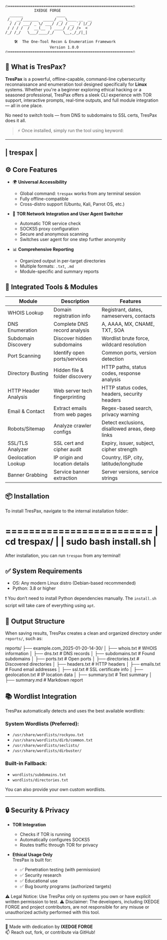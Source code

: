 ```
🔥========================================================🔥  
             IXEDGE FORGE
  ______               ____            
 /_  __/_______  _____/ __ \____ __  __  
  / / / ___/ _ \/ ___/ /_/ / __ `/ |/_/  
 / / / /  /  __(__  ) ____/ /_/ />  <    
/_/ /_/   \___/____/_/    \__,_/_/|_|    

    🛠  The One-Tool Recon & Enumeration Framework  
                    Version 1.0.0  
🔥========================================================🔥
```


## 📌 What is TresPax?

**TresPax** is a powerful, offline-capable, command-line cybersecurity reconnaissance and enumeration tool designed specifically for **Linux** systems. Whether you're a beginner exploring ethical hacking or a seasoned professional, TresPax offers a sleek CLI experience with TOR support, interactive prompts, real-time outputs, and full module integration — all in one place.

No need to switch tools — from DNS to subdomains to SSL certs, TresPax does it all.

> ⚡ Once installed, simply run the tool using keyword:
-----------
| trespax |
-----------


## ⚙️ Core Features

- 🌍 **Universal Accessibility**  
  - Global command: `trespax` works from any terminal session  
  - Fully offline-compatible  
  - Cross-distro support (Ubuntu, Kali, Parrot OS, etc.)

- 🔐 **TOR Network Integration and User Agent Switcher**  
  - Automatic TOR service check  
  - SOCKS5 proxy configuration  
  - Secure and anonymous scanning
  - Switches user agent for one step further anonymity

- 📊 **Comprehensive Reporting**  
  - Organized output in per-target directories  
  - Multiple formats: `.txt`, `.md`  
  - Module-specific and summary reports


## 🧩 Integrated Tools & Modules

| Module              | Description                    | Features                                                       |
|---------------------|--------------------------------|----------------------------------------------------------------|
| WHOIS Lookup        | Domain registration info       | Registrant, dates, nameservers, contacts                       |
| DNS Enumeration     | Complete DNS record analysis   | A, AAAA, MX, CNAME, TXT, SOA                                   |
| Subdomain Discovery | Discover hidden subdomains     | Wordlist brute force, wildcard resolution                      |
| Port Scanning       | Identify open ports/services   | Common ports, version detection                                |
| Directory Busting   | Hidden file & folder discovery | HTTP paths, status codes, response analysis                    |
| HTTP Header Analysis| Web server tech fingerprinting | HTTP status codes, headers, security headers                   |
| Email & Contact     | Extract emails from web pages  | Regex-based search, privacy warning                            |
| Robots/Sitemap      | Analyze crawler configs        | Detect exclusions, disallowed areas, deep links                |
| SSL/TLS Analyzer    | SSL cert and cipher audit      | Expiry, issuer, subject, cipher strength                       |
| Geolocation Lookup  | IP origin and location details | Country, ISP, city, latitude/longitude                         |
| Banner Grabbing     | Service banner extraction      | Server versions, service strings                               |



## 📦 Installation

To install TresPax, navigate to the internal installation folder:

=========================
| cd trespax/            |
| sudo bash install.sh   |
=========================

After installation, you can run `trespax` from any terminal!

## ✅ System Requirements

- OS: Any modern Linux distro (Debian-based recommended)
- Python: 3.8 or higher

❗ You don’t need to install Python dependencies manually. The `install.sh` script will take care of everything using `apt`.



## 📁 Output Structure

When saving results, TresPax creates a clean and organized directory under `reports/`, such as:


reports/
├── example.com_2025-01-20-14-30/
│   ├── whois.txt              # WHOIS information
│   ├── dns.txt                # DNS records
│   ├── subdomains.txt         # Found subdomains
│   ├── ports.txt              # Open ports
│   ├── directories.txt        # Discovered directories
│   ├── headers.txt            # HTTP headers
│   ├── emails.txt             # Found email addresses
│   ├── ssl.txt                # SSL certificate info
│   ├── geolocation.txt        # IP location data
│   ├── summary.txt            # Text summary
│   ├── summary.md             # Markdown report




## 📚 Wordlist Integration

TresPax automatically detects and uses the best available wordlists:

### System Wordlists (Preferred):
- `/usr/share/wordlists/rockyou.txt`
- `/usr/share/wordlists/dirb/common.txt`
- `/usr/share/wordlists/seclists/`
- `/usr/share/wordlists/dirbuster/`

### Built-in Fallback:
- `wordlists/subdomains.txt`
- `wordlists/directories.txt`

You can also provide your own custom wordlists.

---

## 🔒 Security & Privacy

- **TOR Integration**  
  - Checks if TOR is running  
  - Automatically configures SOCKS5  
  - Routes traffic through TOR for privacy  

- **Ethical Usage Only**  
  TresPax is built for:
  - ✅ Penetration testing (with permission)
  - ✅ Security research
  - ✅ Educational use
  - ✅ Bug bounty programs (authorized targets)

⚠️ Legal Notice: Use TresPax only on systems you own or have explicit written permission to test.
⚠️ Disclaimer: The developers, including IXEDGE FORGE and project contributors, are not responsible for any misuse or unauthorized activity performed with this tool.

---

🚀 Made with dedication by **IXEDGE FORGE**  
📫 Reach out, fork, or contribute via GitHub!